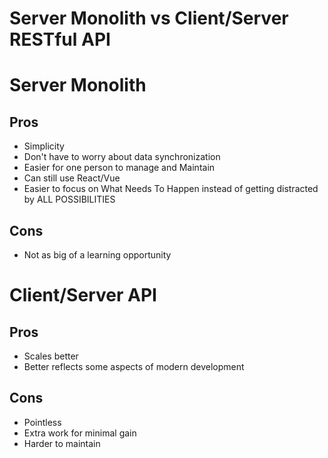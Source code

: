 Server Monolith vs Client/Server RESTful API
=============================================

# Server Monolith
## Pros
- Simplicity
- Don't have to worry about data synchronization
- Easier for one person to manage and Maintain
- Can still use React/Vue
- Easier to focus on What Needs To Happen instead of getting distracted by ALL POSSIBILITIES

## Cons
- Not as big of a learning opportunity

# Client/Server API
## Pros
- Scales better
- Better reflects some aspects of modern development

## Cons
- Pointless
- Extra work for minimal gain
- Harder to maintain